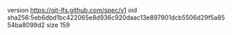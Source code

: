 version https://git-lfs.github.com/spec/v1
oid sha256:5eb6dbd1bc422065e8d936c920daac13e897901dcb5506d29f5a8554ba8099d2
size 159
